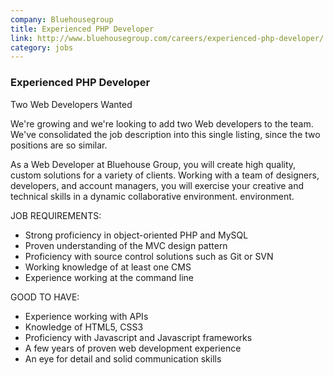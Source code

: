 ```yaml
---
company: Bluehousegroup
title: Experienced PHP Developer
link: http://www.bluehousegroup.com/careers/experienced-php-developer/ 
category: jobs
---
```



### Experienced PHP Developer
Two Web Developers Wanted

We're growing and we're looking to add two Web developers to the team.  We've consolidated the job description into this single listing, since the two positions are so similar.  

As a Web Developer at Bluehouse Group, you will create high quality, custom solutions for a variety of clients.  Working with a team of designers, developers, and account managers, you will exercise your creative and technical skills in a dynamic collaborative environment. 
environment.

JOB REQUIREMENTS:
* Strong proficiency in object-oriented PHP and MySQL
* Proven understanding of the MVC design pattern
* Proficiency with source control solutions such as Git or SVN
* Working knowledge of at least one CMS
* Experience working at the command line

GOOD TO HAVE:
* Experience working with APIs
* Knowledge of HTML5, CSS3
* Proficiency with Javascript and Javascript frameworks
* A few years of proven web development experience
* An eye for detail and solid communication skills

